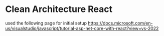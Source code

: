 # Clean Architecture React

used the following page for initial setup 
https://docs.microsoft.com/en-us/visualstudio/javascript/tutorial-asp-net-core-with-react?view=vs-2022
